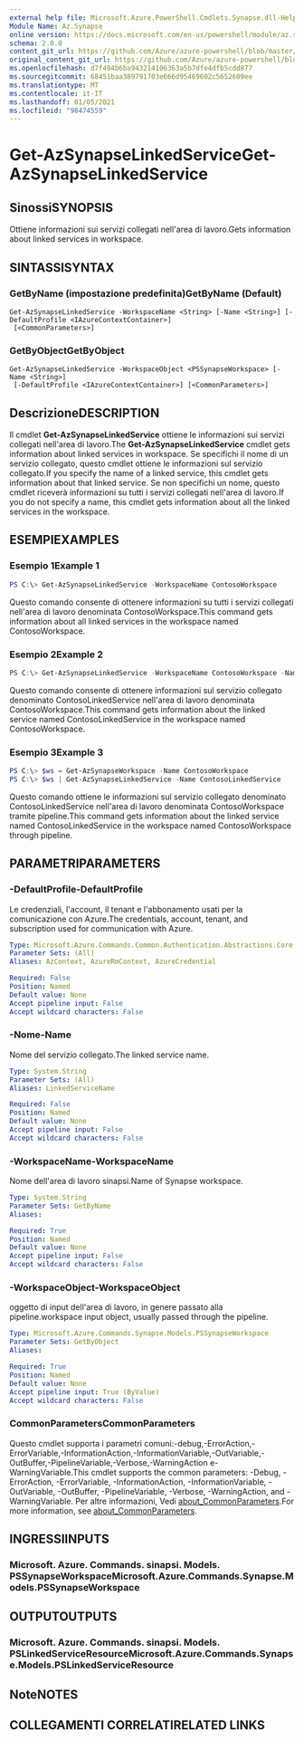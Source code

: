 ```yaml
---
external help file: Microsoft.Azure.PowerShell.Cmdlets.Synapse.dll-Help.xml
Module Name: Az.Synapse
online version: https://docs.microsoft.com/en-us/powershell/module/az.synapse/get-azsynapselinkedservice
schema: 2.0.0
content_git_url: https://github.com/Azure/azure-powershell/blob/master/src/Synapse/Synapse/help/Get-AzSynapseLinkedService.md
original_content_git_url: https://github.com/Azure/azure-powershell/blob/master/src/Synapse/Synapse/help/Get-AzSynapseLinkedService.md
ms.openlocfilehash: d7f494b6ba943214106363a5b7dfe4dfb5cdd877
ms.sourcegitcommit: 68451baa389791703e666d95469602c5652609ee
ms.translationtype: MT
ms.contentlocale: it-IT
ms.lasthandoff: 01/05/2021
ms.locfileid: "98474559"
---
```

# <span data-ttu-id="75fd8-101">Get-AzSynapseLinkedService</span><span class="sxs-lookup"><span data-stu-id="75fd8-101">Get-AzSynapseLinkedService</span></span>

## <span data-ttu-id="75fd8-102">Sinossi</span><span class="sxs-lookup"><span data-stu-id="75fd8-102">SYNOPSIS</span></span>
<span data-ttu-id="75fd8-103">Ottiene informazioni sui servizi collegati nell'area di lavoro.</span><span class="sxs-lookup"><span data-stu-id="75fd8-103">Gets information about linked services in workspace.</span></span>

## <span data-ttu-id="75fd8-104">SINTASSI</span><span class="sxs-lookup"><span data-stu-id="75fd8-104">SYNTAX</span></span>

### <span data-ttu-id="75fd8-105">GetByName (impostazione predefinita)</span><span class="sxs-lookup"><span data-stu-id="75fd8-105">GetByName (Default)</span></span>
```
Get-AzSynapseLinkedService -WorkspaceName <String> [-Name <String>] [-DefaultProfile <IAzureContextContainer>]
 [<CommonParameters>]
```

### <span data-ttu-id="75fd8-106">GetByObject</span><span class="sxs-lookup"><span data-stu-id="75fd8-106">GetByObject</span></span>
```
Get-AzSynapseLinkedService -WorkspaceObject <PSSynapseWorkspace> [-Name <String>]
 [-DefaultProfile <IAzureContextContainer>] [<CommonParameters>]
```

## <span data-ttu-id="75fd8-107">Descrizione</span><span class="sxs-lookup"><span data-stu-id="75fd8-107">DESCRIPTION</span></span>
<span data-ttu-id="75fd8-108">Il cmdlet **Get-AzSynapseLinkedService** ottiene le informazioni sui servizi collegati nell'area di lavoro.</span><span class="sxs-lookup"><span data-stu-id="75fd8-108">The **Get-AzSynapseLinkedService** cmdlet gets information about linked services in workspace.</span></span>
<span data-ttu-id="75fd8-109">Se specifichi il nome di un servizio collegato, questo cmdlet ottiene le informazioni sul servizio collegato.</span><span class="sxs-lookup"><span data-stu-id="75fd8-109">If you specify the name of a linked service, this cmdlet gets information about that linked service.</span></span>
<span data-ttu-id="75fd8-110">Se non specifichi un nome, questo cmdlet riceverà informazioni su tutti i servizi collegati nell'area di lavoro.</span><span class="sxs-lookup"><span data-stu-id="75fd8-110">If you do not specify a name, this cmdlet gets information about all the linked services in the workspace.</span></span>

## <span data-ttu-id="75fd8-111">ESEMPI</span><span class="sxs-lookup"><span data-stu-id="75fd8-111">EXAMPLES</span></span>

### <span data-ttu-id="75fd8-112">Esempio 1</span><span class="sxs-lookup"><span data-stu-id="75fd8-112">Example 1</span></span>
```powershell
PS C:\> Get-AzSynapseLinkedService -WorkspaceName ContosoWorkspace
```

<span data-ttu-id="75fd8-113">Questo comando consente di ottenere informazioni su tutti i servizi collegati nell'area di lavoro denominata ContosoWorkspace.</span><span class="sxs-lookup"><span data-stu-id="75fd8-113">This command gets information about all linked services in the workspace named ContosoWorkspace.</span></span>

### <span data-ttu-id="75fd8-114">Esempio 2</span><span class="sxs-lookup"><span data-stu-id="75fd8-114">Example 2</span></span>
```powershell
PS C:\> Get-AzSynapseLinkedService -WorkspaceName ContosoWorkspace -Name ContosoLinkedService
```

<span data-ttu-id="75fd8-115">Questo comando consente di ottenere informazioni sul servizio collegato denominato ContosoLinkedService nell'area di lavoro denominata ContosoWorkspace.</span><span class="sxs-lookup"><span data-stu-id="75fd8-115">This command gets information about the linked service named ContosoLinkedService in the workspace named ContosoWorkspace.</span></span>

### <span data-ttu-id="75fd8-116">Esempio 3</span><span class="sxs-lookup"><span data-stu-id="75fd8-116">Example 3</span></span>
```powershell
PS C:\> $ws = Get-AzSynapseWorkspace -Name ContosoWorkspace
PS C:\> $ws | Get-AzSynapseLinkedService -Name ContosoLinkedService
```

<span data-ttu-id="75fd8-117">Questo comando ottiene le informazioni sul servizio collegato denominato ContosoLinkedService nell'area di lavoro denominata ContosoWorkspace tramite pipeline.</span><span class="sxs-lookup"><span data-stu-id="75fd8-117">This command gets information about the linked service named ContosoLinkedService in the workspace named ContosoWorkspace through pipeline.</span></span>

## <span data-ttu-id="75fd8-118">PARAMETRI</span><span class="sxs-lookup"><span data-stu-id="75fd8-118">PARAMETERS</span></span>

### <span data-ttu-id="75fd8-119">-DefaultProfile</span><span class="sxs-lookup"><span data-stu-id="75fd8-119">-DefaultProfile</span></span>
<span data-ttu-id="75fd8-120">Le credenziali, l'account, il tenant e l'abbonamento usati per la comunicazione con Azure.</span><span class="sxs-lookup"><span data-stu-id="75fd8-120">The credentials, account, tenant, and subscription used for communication with Azure.</span></span>

```yaml
Type: Microsoft.Azure.Commands.Common.Authentication.Abstractions.Core.IAzureContextContainer
Parameter Sets: (All)
Aliases: AzContext, AzureRmContext, AzureCredential

Required: False
Position: Named
Default value: None
Accept pipeline input: False
Accept wildcard characters: False
```

### <span data-ttu-id="75fd8-121">-Nome</span><span class="sxs-lookup"><span data-stu-id="75fd8-121">-Name</span></span>
<span data-ttu-id="75fd8-122">Nome del servizio collegato.</span><span class="sxs-lookup"><span data-stu-id="75fd8-122">The linked service name.</span></span>

```yaml
Type: System.String
Parameter Sets: (All)
Aliases: LinkedServiceName

Required: False
Position: Named
Default value: None
Accept pipeline input: False
Accept wildcard characters: False
```

### <span data-ttu-id="75fd8-123">-WorkspaceName</span><span class="sxs-lookup"><span data-stu-id="75fd8-123">-WorkspaceName</span></span>
<span data-ttu-id="75fd8-124">Nome dell'area di lavoro sinapsi.</span><span class="sxs-lookup"><span data-stu-id="75fd8-124">Name of Synapse workspace.</span></span>

```yaml
Type: System.String
Parameter Sets: GetByName
Aliases:

Required: True
Position: Named
Default value: None
Accept pipeline input: False
Accept wildcard characters: False
```

### <span data-ttu-id="75fd8-125">-WorkspaceObject</span><span class="sxs-lookup"><span data-stu-id="75fd8-125">-WorkspaceObject</span></span>
<span data-ttu-id="75fd8-126">oggetto di input dell'area di lavoro, in genere passato alla pipeline.</span><span class="sxs-lookup"><span data-stu-id="75fd8-126">workspace input object, usually passed through the pipeline.</span></span>

```yaml
Type: Microsoft.Azure.Commands.Synapse.Models.PSSynapseWorkspace
Parameter Sets: GetByObject
Aliases:

Required: True
Position: Named
Default value: None
Accept pipeline input: True (ByValue)
Accept wildcard characters: False
```

### <span data-ttu-id="75fd8-127">CommonParameters</span><span class="sxs-lookup"><span data-stu-id="75fd8-127">CommonParameters</span></span>
<span data-ttu-id="75fd8-128">Questo cmdlet supporta i parametri comuni:-debug,-ErrorAction,-ErrorVariable,-InformationAction,-InformationVariable,-OutVariable,-OutBuffer,-PipelineVariable,-Verbose,-WarningAction e-WarningVariable.</span><span class="sxs-lookup"><span data-stu-id="75fd8-128">This cmdlet supports the common parameters: -Debug, -ErrorAction, -ErrorVariable, -InformationAction, -InformationVariable, -OutVariable, -OutBuffer, -PipelineVariable, -Verbose, -WarningAction, and -WarningVariable.</span></span> <span data-ttu-id="75fd8-129">Per altre informazioni, Vedi [about_CommonParameters](http://go.microsoft.com/fwlink/?LinkID=113216).</span><span class="sxs-lookup"><span data-stu-id="75fd8-129">For more information, see [about_CommonParameters](http://go.microsoft.com/fwlink/?LinkID=113216).</span></span>

## <span data-ttu-id="75fd8-130">INGRESSI</span><span class="sxs-lookup"><span data-stu-id="75fd8-130">INPUTS</span></span>

### <span data-ttu-id="75fd8-131">Microsoft. Azure. Commands. sinapsi. Models. PSSynapseWorkspace</span><span class="sxs-lookup"><span data-stu-id="75fd8-131">Microsoft.Azure.Commands.Synapse.Models.PSSynapseWorkspace</span></span>

## <span data-ttu-id="75fd8-132">OUTPUT</span><span class="sxs-lookup"><span data-stu-id="75fd8-132">OUTPUTS</span></span>

### <span data-ttu-id="75fd8-133">Microsoft. Azure. Commands. sinapsi. Models. PSLinkedServiceResource</span><span class="sxs-lookup"><span data-stu-id="75fd8-133">Microsoft.Azure.Commands.Synapse.Models.PSLinkedServiceResource</span></span>

## <span data-ttu-id="75fd8-134">Note</span><span class="sxs-lookup"><span data-stu-id="75fd8-134">NOTES</span></span>

## <span data-ttu-id="75fd8-135">COLLEGAMENTI CORRELATI</span><span class="sxs-lookup"><span data-stu-id="75fd8-135">RELATED LINKS</span></span>
